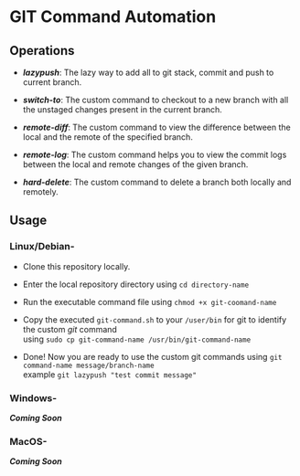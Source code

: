# GIT Command Automation

## Operations

- **_lazypush_**: The lazy way to add all to git stack, commit and push to current branch.

- **_switch-to_**: The custom command to checkout to a new branch with all the unstaged changes present in the current branch.

- **_remote-diff_**: The custom command to view the difference between the local and the remote of the specified branch.

- **_remote-log_**: The custom command helps you to view the commit logs between the local and remote changes of the given branch.

- **_hard-delete_**: The custom command to delete a branch both locally and remotely.

## Usage

### Linux/Debian-

- Clone this repository locally.

- Enter the local repository directory using `cd directory-name`

- Run the executable command file using `chmod +x git-coomand-name`

- Copy the executed `git-command.sh` to your `/user/bin` for git to identify the custom *git* command<br /> using `sudo cp git-command-name /usr/bin/git-command-name`

- Done! Now you are ready to use the custom git commands using `git command-name message/branch-name`<br /> example `git lazypush "test commit message"`

### Windows-

**_Coming Soon_**

### MacOS-

**_Coming Soon_**
